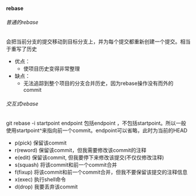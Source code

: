 #### rebase

###### 普通的rebase

会把当前分支的提交移动到目标分支上，并为每个提交都重新创建一个提交。相当于重写了历史

- 优点：
  - 使项目历史变得非常整理
- 缺点：
  - 无法追踪到整个项目的分支合并历史，因为rebase操作没有而外的commit

###### 交互式rebase

git rebase -i startpoint endpoint 包括endpoint ，不包括startpoint。所以一般使用startpoint^来指向前一个commit。endpoint可以省略，此时为当前的HEAD

- p(pick) 保留该commit 
- r(reword) 保留该commit，但我需要修改该commit的注释 
- e(edit) 保留该commit, 但我要停下来修改该提交(不仅仅修改注释) 
- s(squash) 将该commit和前一个commit合并 
- f(fixup) 将该commit和前一个commit合并，但我不要保留该提交的注释信息 
- x(exec) 执行shell命令 
- d(drop) 我要丢弃该commit 